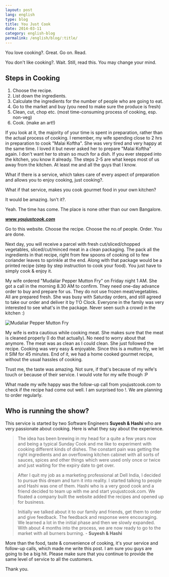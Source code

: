 ```yaml
---
layout: post
lang: english
type: blog
title: You Just Cook
date: 2014-03-11
category: english-blog
permalink: /english/blog/:title/
---
```


You love cooking?. Great. Go on. Read.

You don't like cooking?. Wait. Still, read this. You may change your mind.

## Steps in Cooking

1. Choose the recipe.
2. List down the ingredients.
3. Calculate the ingredients for the number of people who are going to eat.
4. Go to the market and buy (you need to make sure the produce is fresh)
5. Clean, cut, chop etc. (most time-consuming process of cooking, esp. non-veg)
6. Cook. (make an art!)

If you look at it, the majority of your time is spent in preparation, rather than the actual process of cooking. I remember, my wife spending close to 2 hrs in preparation to cook "Malai Koftha". She was very tired and very happy at the same time. I loved it but never asked her to prepare "Malai Koftha" again. I don't want her to strain so much for a dish. If you ever stepped into the kitchen, you know it already. The steps 2-5 are what keeps most of us away from the kitchen. At least me and all the guys that I know.

What if there is a service, which takes care of every aspect of preparation and allows you to enjoy cooking, just cooking?.

What if that service, makes you cook gourmet food in your own kitchen?

It would be amazing. Isn't it?.

Yeah. The time has come. The place is none other than our own Bangalore.

**_www.youjustcook.com_**

Go to this website. Choose the recipe. Choose the no.of people. Order. You are done.

Next day, you will receive a parcel with fresh cut/sliced/chopped vegetables, sliced/cut/minced meat in a clean packaging. The pack all the ingredients in that recipe, right from few spoons of cooking oil to few coriander leaves to sprinkle at the end. Along with that package would be a printed recipe (step by step instruction to cook your food). You just have to simply cook & enjoy it.

My wife ordered "Mudaliar Pepper Mutton Fry" on Friday night 1 AM. She got a call in the morning 8.30 AM to confirm. They need one-day advance order to buy and prepare for us. They do not use frozen meat/vegetables. All are prepared fresh. She was busy with Saturday orders, and still agreed to take our order and deliver it by 1'O Clock. Everyone in the family was very interested to see what's in the package. Never seen such a crowd in the kitchen :)

![Mudaliar Pepper Mutton Fry]({{site[include.lang][include.type].downloads}}/mudaliar-pepper-mutton-fry-ingredients.jpg)

My wife is extra cautious while cooking meat. She makes sure that the meat is cleaned properly (I do that actually). No need to worry about that anymore. The meat was as clean as I could clean. She just followed the recipe. Cooking was very easy & enjoyable. Since this is a mutton fry, we let it SIM for 45 minutes. End of it, we had a home cooked gourmet recipe, without the usual hassles of cooking.

Trust me, the taste was amazing. Not sure, if that's because of my wife's touch or because of their service. I would vote for my wife though :P

What made my wife happy was the follow-up call from youjustcook.com to check if the recipe had come out well. I am surprised too !. We are planning to order regularly.

## Who is running the show?

This service is started by two Software Engineers **Suyesh & Hashi** who are very passionate about cooking. Here is what they say about the experience.

> The idea has been brewing in my head for a quite a few years now and being a typical Sunday Cook and me like to experiment with cooking different kinds of dishes. The constant pain was getting the right ingredients and an overflowing kitchen cabinet with all sorts of sauces, spices and other things which were used only once or twice and just waiting for the expiry date to get over.

> After I quit my job as a marketing professional at Dell India, I decided to pursue this dream and turn it into reality. I started talking to people and Hashi was one of them. Hashi who is a very good cook and a friend decided to team up with me and start youjustcook.com. We floated a company built the website added the recipes and opened up for business.

> Initially we talked about it to our family and friends, get them to order and give feedback. The feedback and response were encouraging. We learned a lot in the initial phase and then we slowly expanded. With about 4 months into the process, we are now ready to go to the market with all burners burning. - **Suyesh & Hashi**

More than the food, taste & convenience of cooking, it's your service and follow-up calls, which made me write this post. I am sure you guys are going to be a big hit. Please make sure that you continue to provide the same level of service to all the customers.

Thank you.

